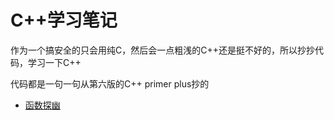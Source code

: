 # C++学习笔记
作为一个搞安全的只会用纯C，然后会一点粗浅的C++还是挺不好的，所以抄抄代码，学习一下C++

代码都是一句一句从第六版的C++ primer plus抄的

- [函数探幽](/methodplus/README.md)

